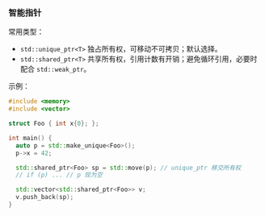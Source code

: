 ### 智能指针

常用类型：

- `std::unique_ptr<T>` 独占所有权，可移动不可拷贝；默认选择。
- `std::shared_ptr<T>` 共享所有权，引用计数有开销；避免循环引用，必要时配合 `std::weak_ptr`。

示例：

```cpp
#include <memory>
#include <vector>

struct Foo { int x{0}; };

int main() {
  auto p = std::make_unique<Foo>();
  p->x = 42;

  std::shared_ptr<Foo> sp = std::move(p); // unique_ptr 移交所有权
  // if (p) ... // p 现为空

  std::vector<std::shared_ptr<Foo>> v;
  v.push_back(sp);
}
```

